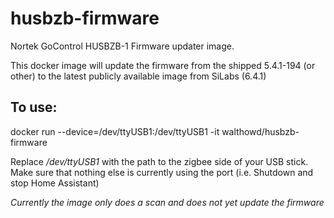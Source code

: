 # husbzb-firmware
Nortek GoControl HUSBZB-1 Firmware updater image. 

This docker image will update the firmware from the shipped 5.4.1-194 (or other) to the latest publicly available image from SiLabs (6.4.1)

## To use:
docker run --device=/dev/ttyUSB1:/dev/ttyUSB1 -it walthowd/husbzb-firmware 

Replace */dev/ttyUSB1* with the path to the zigbee side of your USB stick. Make sure that nothing else is currently using the port (i.e. Shutdown and stop Home Assistant)

*Currently the image only does a scan and does not yet update the firmware*
